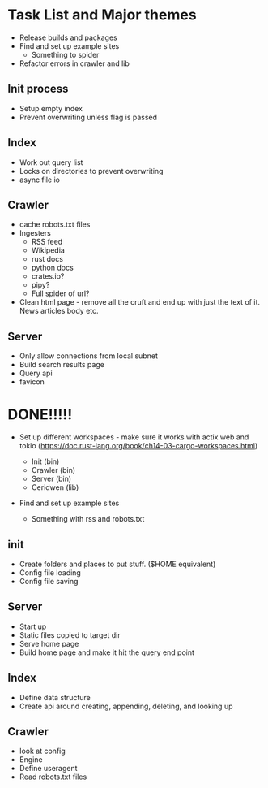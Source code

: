 # Task List and Major themes

* Release builds and packages
* Find and set up example sites
    * Something to spider
* Refactor errors in crawler and lib

## Init process

* Setup empty index
* Prevent overwriting unless flag is passed

## Index

* Work out query list
* Locks on directories to prevent overwriting
* async file io

## Crawler

* cache robots.txt files
* Ingesters
    * RSS feed
    * Wikipedia
    * rust docs
    * python docs
    * crates.io? 
    * pipy?
    * Full spider of url?
* Clean html page - remove all the cruft and end up with just the text of it. News articles body etc.

## Server

* Only allow connections from local subnet
* Build search results page
* Query api
* favicon

# DONE!!!!!

* Set up different workspaces - make sure it works with actix web and tokio (https://doc.rust-lang.org/book/ch14-03-cargo-workspaces.html)
    * Init (bin)
    * Crawler (bin)
    * Server (bin)
    * Ceridwen (lib)

* Find and set up example sites
    * Something with rss and robots.txt

## init

* Create folders and places to put stuff. ($HOME equivalent)
* Config file loading
* Config file saving

## Server

* Start up
* Static files copied to target dir
* Serve home page
* Build home page and make it hit the query end point

## Index

* Define data structure
* Create api around creating, appending, deleting, and looking up

## Crawler

* look at config
* Engine
* Define useragent
* Read robots.txt files